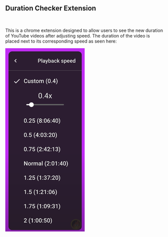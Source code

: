 ## Duration Checker Extension

<br>

This is a chrome extension designed to allow users to see the new duration of YouTube videos after adjusting speed. The duration of the video is placed next to its corresponding speed as seen here:

<img src="images/demo.png" alt="demo image" width="250" >
